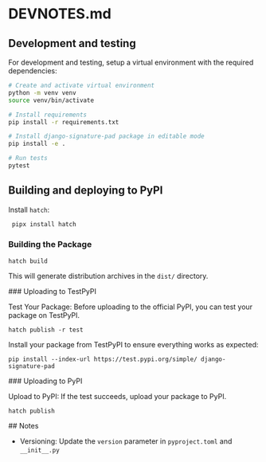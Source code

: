 # DEVNOTES.md

## Development and testing

For development and testing, setup a virtual environment with the required dependencies:

```bash
# Create and activate virtual environment
python -m venv venv
source venv/bin/activate

# Install requirements
pip install -r requirements.txt

# Install django-signature-pad package in editable mode
pip install -e .

# Run tests
pytest
```

## Building and deploying to PyPI

Install `hatch`:

```bash
 pipx install hatch
```

### Building the Package

`hatch build`

This will generate distribution archives in the `dist/` directory.

### Uploading to TestPyPI

Test Your Package: Before uploading to the official PyPI, you can test your package on TestPyPI.

`hatch publish -r test`

Install your package from TestPyPI to ensure everything works as expected:

`pip install --index-url https://test.pypi.org/simple/ django-signature-pad`

### Uploading to PyPI

Upload to PyPI: If the test succeeds, upload your package to PyPI.

`hatch publish`

## Notes

- Versioning: Update the `version` parameter in `pyproject.toml` and `__init__.py`
